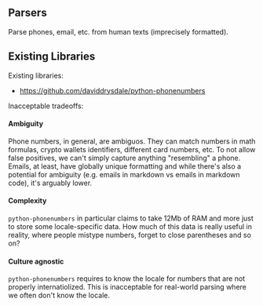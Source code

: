 ## Parsers

Parse phones, email, etc. from human texts (imprecisely formatted).

## Existing Libraries

Existing libraries: 
- https://github.com/daviddrysdale/python-phonenumbers

Inacceptable tradeoffs:

#### Ambiguity

Phone numbers, in general, are ambiguos. They can match numbers in math formulas,
crypto wallets identifiers, different card numbers, etc. To not allow false positives, we can't simply
capture anything "resembling" a phone. Emails, at least, have globally unique formatting and while
there's also a potential for ambiguity (e.g. emails in markdown vs emails in markdown code), it's arguably
lower.

#### Complexity

`python-phonenumbers` in particular claims to take 12Mb of RAM and more just to store some locale-specific
data. How much of this data is really useful in reality, where people mistype numbers, forget to
close parentheses and so on?

#### Culture agnostic

`python-phonenumbers` requires to know the locale for numbers that are not properly internatiolized.
This is inacceptable for real-world parsing where we often don't know the locale.
